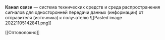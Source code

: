 **Канал** **связи** — система технических средств и среда распространения сигналов для односторонней передачи данных (информации) от отправителя (источника) к получателю
![[Pasted image 20221105142841.png]]

[[Оптоволокно]] 